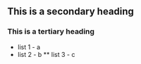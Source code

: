 ## This is a secondary heading
### This is a tertiary heading
* list 1 - a
* list 2 - b
** list 3 - c
